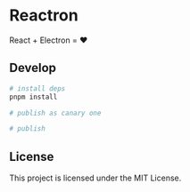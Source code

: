# Reactron

React + Electron = ♥️

## Develop

```sh
# install deps
pnpm install

# publish as canary one

# publish
```

## License

This project is licensed under the MIT License.
